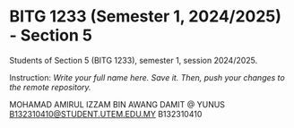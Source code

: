 # BITG 1233 (Semester 1, 2024/2025) - Section 5
Students of Section 5 (BITG 1233), semester 1, session 2024/2025.

Instruction: _Write your full name here. Save it. Then, push your changes to the remote repository._ 

MOHAMAD AMIRUL IZZAM BIN AWANG DAMIT @ YUNUS B132310410@STUDENT.UTEM.EDU.MY B132310410 

